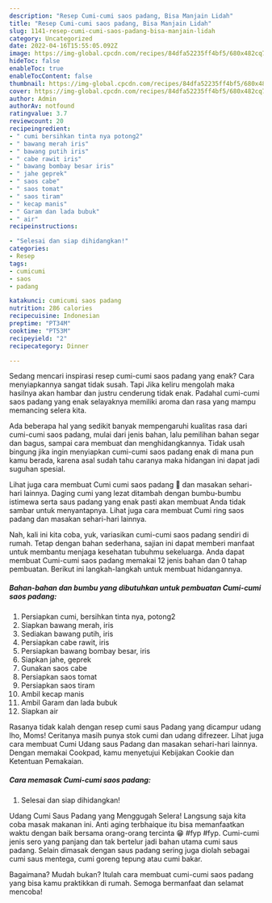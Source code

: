 ```yaml
---
description: "Resep Cumi-cumi saos padang, Bisa Manjain Lidah"
title: "Resep Cumi-cumi saos padang, Bisa Manjain Lidah"
slug: 1141-resep-cumi-cumi-saos-padang-bisa-manjain-lidah
category: Uncategorized
date: 2022-04-16T15:55:05.092Z
image: https://img-global.cpcdn.com/recipes/84dfa52235ff4bf5/680x482cq70/cumi-cumi-saos-padang-foto-resep-utama.jpg
hideToc: false
enableToc: true
enableTocContent: false
thumbnail: https://img-global.cpcdn.com/recipes/84dfa52235ff4bf5/680x482cq70/cumi-cumi-saos-padang-foto-resep-utama.jpg
cover: https://img-global.cpcdn.com/recipes/84dfa52235ff4bf5/680x482cq70/cumi-cumi-saos-padang-foto-resep-utama.jpg
author: Admin
authorAv: notfound
ratingvalue: 3.7
reviewcount: 20
recipeingredient:
- " cumi bersihkan tinta nya potong2"
- " bawang merah iris"
- " bawang putih iris"
- " cabe rawit iris"
- " bawang bombay besar iris"
- " jahe geprek"
- " saos cabe"
- " saos tomat"
- " saos tiram"
- " kecap manis"
- " Garam dan lada bubuk"
- " air"
recipeinstructions:

- "Selesai dan siap dihidangkan!"
categories:
- Resep
tags:
- cumicumi
- saos
- padang

katakunci: cumicumi saos padang 
nutrition: 286 calories
recipecuisine: Indonesian
preptime: "PT34M"
cooktime: "PT53M"
recipeyield: "2"
recipecategory: Dinner

---
```



Sedang mencari inspirasi resep cumi-cumi saos padang yang enak? Cara menyiapkannya sangat tidak susah. Tapi Jika keliru mengolah maka hasilnya akan hambar dan justru cenderung tidak enak. Padahal cumi-cumi saos padang yang enak selayaknya memiliki aroma dan rasa yang mampu memancing selera kita.


Ada beberapa hal yang sedikit banyak mempengaruhi kualitas rasa dari cumi-cumi saos padang, mulai dari jenis bahan, lalu pemilihan bahan segar dan bagus, sampai cara membuat dan menghidangkannya. Tidak usah bingung jika ingin menyiapkan cumi-cumi saos padang enak di mana pun kamu berada, karena asal sudah tahu caranya maka hidangan ini dapat jadi suguhan spesial.

Lihat juga cara membuat Cumi cumi saos padang 🦑 dan masakan sehari-hari lainnya. Daging cumi yang lezat ditambah dengan bumbu-bumbu istimewa serta saus padang yang enak pasti akan membuat Anda tidak sambar untuk menyantapnya. Lihat juga cara membuat Cumi ring saos padang dan masakan sehari-hari lainnya.


Nah, kali ini kita coba, yuk, variasikan cumi-cumi saos padang sendiri di rumah. Tetap dengan bahan sederhana, sajian ini dapat memberi manfaat untuk membantu menjaga kesehatan tubuhmu sekeluarga. Anda dapat membuat Cumi-cumi saos padang memakai 12 jenis bahan dan 0 tahap pembuatan. Berikut ini langkah-langkah untuk membuat hidangannya.

<!--inarticleads1-->

##### Bahan-bahan dan bumbu yang dibutuhkan untuk pembuatan Cumi-cumi saos padang:

1. Persiapkan  cumi, bersihkan tinta nya, potong2
1. Siapkan  bawang merah, iris
1. Sediakan  bawang putih, iris
1. Persiapkan  cabe rawit, iris
1. Persiapkan  bawang bombay besar, iris
1. Siapkan  jahe, geprek
1. Gunakan  saos cabe
1. Persiapkan  saos tomat
1. Persiapkan  saos tiram
1. Ambil  kecap manis
1. Ambil  Garam dan lada bubuk
1. Siapkan  air


Rasanya tidak kalah dengan resep cumi saus Padang yang dicampur udang lho, Moms! Ceritanya masih punya stok cumi dan udang difrezeer. Lihat juga cara membuat Cumi Udang saus Padang dan masakan sehari-hari lainnya. Dengan memakai Cookpad, kamu menyetujui Kebijakan Cookie dan Ketentuan Pemakaian. 

<!--inarticleads2-->

##### Cara memasak Cumi-cumi saos padang:


1. Selesai dan siap dihidangkan!

Udang Cumi Saus Padang yang Menggugah Selera! Langsung saja kita coba masak makanan ini. Anti aging terbhaique itu bisa memanfaatkan waktu dengan baik bersama orang-orang tercinta 😁 #fyp #fyp. Cumi-cumi jenis sero yang panjang dan tak bertelur jadi bahan utama cumi saus padang. Selain dimasak dengan saus padang sering juga diolah sebagai cumi saus mentega, cumi goreng tepung atau cumi bakar. 

Bagaimana? Mudah bukan? Itulah cara membuat cumi-cumi saos padang yang bisa kamu praktikkan di rumah. Semoga bermanfaat dan selamat mencoba!
